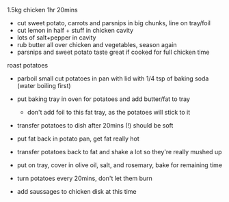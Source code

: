1.5kg chicken
1hr 20mins
 - cut sweet potato, carrots and parsnips in big chunks, line on tray/foil
 - cut lemon in half + stuff in chicken cavity
 - lots of salt+pepper in cavity
 - rub butter all over chicken and vegetables, season again
 - parsnips and sweet potato taste great if cooked for full chicken time

roast potatoes
- parboil small cut potatoes in pan with lid with 1/4 tsp of baking soda (water boiling first)
- put baking tray in oven for potatoes and add butter/fat to tray
  - don't add foil to this fat tray, as the potatoes will stick to it
- transfer potatoes to dish after 20mins (!) should be soft
- put fat back in potato pan, get fat really hot
- transfer potatoes back to fat and shake a lot so they're really mushed up
- put on tray, cover in olive oil, salt, and rosemary, bake for remaining time

- turn potatoes every 20mins, don't let them burn
- add saussages to chicken disk at this time

